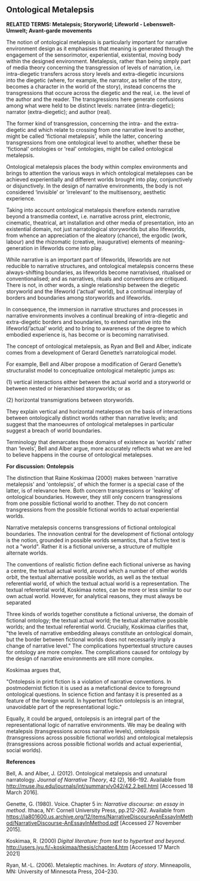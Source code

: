 ## Ontological Metalepsis

**RELATED TERMS: Metalepsis; Storyworld; Lifeworld - Lebenswelt- Umwelt; Avant-garde movements**

The notion of ontological metalepsis is particularly important for narrative environment design as it emphasises that meaning is generated through the engagement of the sensorimotor, experiential, existential, moving body within the designed environment. Metalepsis, rather than being simply part of media theory concerning the transgression of levels of narration, i.e. intra-diegetic transfers across story levels and extra-diegetic incursions into the diegetic (where, for example, the narrator, as teller of the story, becomes a character in the world of the story), instead concerns the transgressions that occure across the diegetic and the real, i.e. the level of the author and the reader. The transgressions here generate confusions among what were held to be distinct levels: narratee (intra-diegetic); narrator (extra-diegetic); and author (real). 

The former kind of transgression, concerning the intra- and the extra-diegetic and which relate to crossing from one narrative level to another, might be called 'fictional metalepsis', while the latter, concering transgressions from one ontological level to another, whether these be 'fictional' ontologies or 'real' ontologies, might be called ontological metalepsis. 

Ontological metalepsis places the body within complex environments and brings to attention the various ways in which ontological metalepses can be achieved experientially and different worlds brought into play, conjunctively or disjunctively. In the design of narrative environments, the body is not considered ‘invisible’ or ‘irrelevant’ to the multisensory, aesthetic experience.

Taking into account ontological metalepsis therefore extends narrative beyond a transmedia context, i.e. narrative across print, electronic, cinematic, theatrical, art installation and other media of presentation, into an existential domain, not just narratological storyworlds but also lifeworlds, from whence an appreciation of the aleatory (chance), the ergodic (work, labour) and the rhizomatic (creative, inaugurative) elements of meaning-generation in lifeworlds come into play.

While narrative is an important part of lifeworlds, lifeworlds are not reducible to narrative structures, and ontological metalepsis concerns these always-shifting boundaries, as lifeworlds become narrativised, ritualised or conventionalised; and as narratives, rituals and conventions are critiqued. There is not, in other words, a single relationship between the diegetic storyworld and the lifeworld (‘actual’ world), but a continual interplay of borders and boundaries among storyworlds and lifeworlds.

In consequence, the immersion in narrative structures and processes in narrative environments involves a continual breaking of intra-diegetic and extra-diegetic borders and boundaries, to extend narrative into the lifeworld/’actual’ world; and to bring to awareness of the degree to which embodied experience is, has become or is becoming narrativised.

The concept of ontological metalepsis, as Ryan and Bell and Alber, indicate comes from a development of Gerard Genette’s narratological model.

For example, Bell and Alber propose a modification of Gerard Genette’s structuralist model to conceptualize ontological metaleptic jumps as:

(1) vertical interactions either between the actual world and a storyworld or between nested or hierarchised storyworlds; or as

(2) horizontal transmigrations between storyworlds.

They explain vertical and horizontal metalepses on the basis of interactions between ontologically distinct worlds rather than narrative levels; and suggest that the manoeuvres of ontological metalepses in particular suggest a breach of world boundaries.

Terminology that demarcates those domains of existence as ‘worlds’ rather than ‘levels’, Bell and Alber argue, more accurately reflects what we are led to believe happens in the course of ontological metalepses.

**For discussion: Ontolepsis**

The distinction that Raine Koskimaa (2000) makes between 'narrative metalepsis' and 'ontolepsis', of which the former is a special case of the latter, is of relevance here. Both concern transgressions or 'leaking' of ontological boundaries. However, they still only concern transgressions from one possible fictional world to another. They do not concern transgressions from the possible fictional worlds to actual experiential worlds.

Narrative metalepsis concerns transgressions of fictional ontological boundaries. The innovation central for the development of fictional ontology is the notion, grounded in possible worlds semantics, that a fictive text is not a "world". Rather it is a fictional universe, a structure of multiple alternate worlds. 

The conventions of realistic fiction define each fictional universe as having a centre, the textual actual world, around which a number of other worlds orbit, the textual alternative possible worlds, as well as the textual referential world, of which the textual actual world is a representation. The textual referential world, Koskimaa notes, can be more or less similar to our own actual world. However, for analytical reasons, they must always be separated

Three kinds of worlds together constitute a fictional universe, the domain of fictional ontology; the textual actual world; the textual alternative possible worlds; and the textual referential world. Crucially, Koskimaa clarifies that, "the levels of narrative embedding always constitute an ontological domain, but the border between fictional worlds does not necessarily imply a change of narrative level." The complications hypertextual structure causes for ontology are more complex. The complications caused for ontology by the design of narrative environments are still more complex.

Koskimaa argues that, 

"Ontolepsis in print fiction is a violation of narrative conventions. In postmodernist fiction it is used as a metafictional device to foreground ontological questions. In science fiction and fantasy it is presented as a feature of the foreign world. In hypertext fiction ontolepsis is an integral, unavoidable part of the representational logic." 

Equally, it could be argued, ontolepsis is an integral part of the representational logic of narrative environments. We may be dealing with metalepsis (transgressions across narrative levels), ontolepsis (transgressions across possible fictional worlds) and ontological metalepsis (transgressions across possible fictional worlds and actual experiential, social worlds).

**References**

Bell, A. and Alber, J. (2012). Ontological metalepsis and unnatural narratology. _Journal of Narrative Theory_, 42 (2), 166–192\. Available from http://muse.jhu.edu/journals/jnt/summary/v042/42.2.bell.html [Accessed 18 March 2016].

Genette, G. (1980). Voice. Chapter 5 in: _Narrative discourse: an essay in method_. Ithaca, NY: Cornell University Press, pp.212-262\. Available from https://ia801600.us.archive.org/12/items/NarrativeDiscourseAnEssayInMethod/NarrativeDiscourse-AnEssayInMethod.pdf [Accessed 27 November 2015].

Koskimaa, R. (2000) _Digital literature: from text to hypertext and beyond_. http://users.jyu.fi/~koskimaa/thesis/chapter4.htm [Accessed 17 March 2021]

Ryan, M.-L. (2006). Metaleptic machines. In: _Avatars of story_. Minneapolis, MN: University of Minnesota Press, 204–230.


